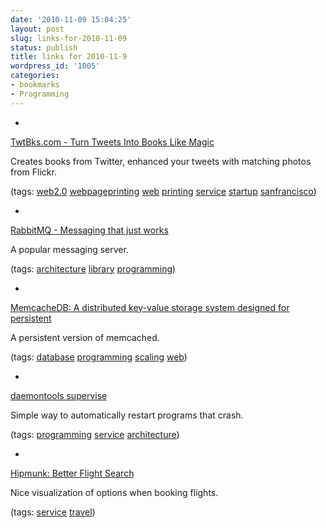 ```yaml
---
date: '2010-11-09 15:04:25'
layout: post
slug: links-for-2010-11-09
status: publish
title: links for 2010-11-9
wordpress_id: '1005'
categories:
- bookmarks
- Programming
---
```


  *


[TwtBks.com - Turn Tweets Into Books Like Magic](http://www.twtbks.com/)


Creates books from Twitter, enhanced your tweets with matching photos from Flickr.


(tags: [web2.0](http://www.delicious.com/eob/web2.0) [webpageprinting](http://www.delicious.com/eob/webpageprinting) [web](http://www.delicious.com/eob/web) [printing](http://www.delicious.com/eob/printing) [service](http://www.delicious.com/eob/service) [startup](http://www.delicious.com/eob/startup) [sanfrancisco](http://www.delicious.com/eob/sanfrancisco))


  *


[RabbitMQ - Messaging that just works](http://www.rabbitmq.com/)


A popular messaging server.


(tags: [architecture](http://www.delicious.com/eob/architecture) [library](http://www.delicious.com/eob/library) [programming](http://www.delicious.com/eob/programming))


  *


[MemcacheDB: A distributed key-value storage system designed for persistent](http://memcachedb.org/)


A persistent version of memcached.


(tags: [database](http://www.delicious.com/eob/database) [programming](http://www.delicious.com/eob/programming) [scaling](http://www.delicious.com/eob/scaling) [web](http://www.delicious.com/eob/web))


  *


[daemontools supervise](http://cr.yp.to/daemontools/supervise.html)


Simple way to automatically restart programs that crash.


(tags: [programming](http://www.delicious.com/eob/programming) [service](http://www.delicious.com/eob/service) [architecture](http://www.delicious.com/eob/architecture))


  *


[Hipmunk: Better Flight Search](http://www.hipmunk.com/)


Nice visualization of options when booking flights.


(tags: [service](http://www.delicious.com/eob/service) [travel](http://www.delicious.com/eob/travel))



